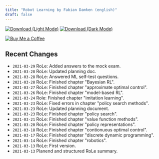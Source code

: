```yaml
---
title: "Robot Learning by Fabian Damken (english)"
draft: false
---
```


[![Download (Light Mode)](/download.png)](role-summary.pdf)
[![Download (Dark Mode)](/download-dark.png)](role-summary-dark.pdf)

[![Buy Me a Coffee](/kofi.png)](https://ko-fi.com/fdamken)

## Recent Changes
- `2021-03-29` RoLe: Added answers to the mock exam.
- `2021-03-28` RoLe: Updated planning doc.
- `2021-03-28` RoLe: Answered ML self-test questions.
- `2021-03-28` RoLe: Finished chapter "Bayesian RL".
- `2021-03-27` RoLe: Finished chapter "approximate optimal control".
- `2021-03-26` RoLe: Finished chapter "model-based RL".
- `2021-03-24` Role: Finished chapter "imitation learning".
- `2021-03-23` RoLe: Fixed errors in chapter "policy search methods".
- `2021-03-23` RoLe: Updated planning document.
- `2021-03-23` RoLe: Finished chapter "policy search".
- `2021-03-21` RoLe: Finished chapter "value function methods".
- `2021-03-20` RoLe: Finished chapter "policy representations".
- `2021-03-18` RoLe: Finished chapter "contionuous optimal control".
- `2021-03-17` RoLe: Finished chapter "discrete dynamic programming".
- `2021-03-14` RoLe: Finished chapter "robotics".
- `2021-03-13` RoLe: First version.
- `2021-03-13` Planend and structured RoLe summary.
